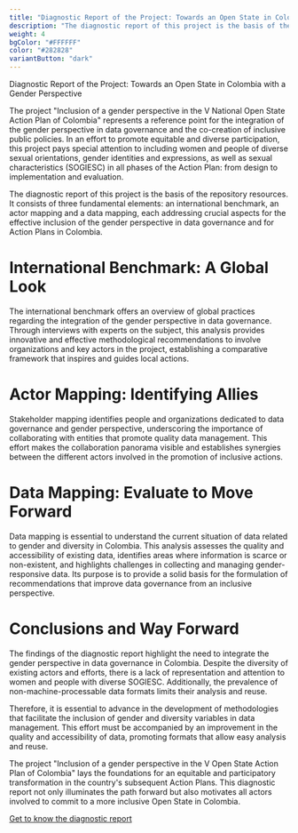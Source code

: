 ```yaml
---
title: "Diagnostic Report of the Project: Towards an Open State in Colombia with a Gender Perspective"
description: "The diagnostic report of this project is the basis of the repository resources. It consists of three fundamental elements: an international benchmark, an actor mapping and a data mapping, each addressing crucial aspects for the effective inclusion of the gender perspective in data governance and for Action Plans in Colombia."
weight: 4
bgColor: "#FFFFFF"
color: "#282828"
variantButton: "dark"
---
```


Diagnostic Report of the Project: Towards an Open State in Colombia with a Gender Perspective

The project "Inclusion of a gender perspective in the V National Open State Action Plan of Colombia" represents a reference point for the integration of the gender perspective in data governance and the co-creation of inclusive public policies. In an effort to promote equitable and diverse participation, this project pays special attention to including women and people of diverse sexual orientations, gender identities and expressions, as well as sexual characteristics (SOGIESC) in all phases of the Action Plan: from design to implementation and evaluation.

The diagnostic report of this project is the basis of the repository resources. It consists of three fundamental elements: an international benchmark, an actor mapping and a data mapping, each addressing crucial aspects for the effective inclusion of the gender perspective in data governance and for Action Plans in Colombia.

# International Benchmark: A Global Look

The international benchmark offers an overview of global practices regarding the integration of the gender perspective in data governance. Through interviews with experts on the subject, this analysis provides innovative and effective methodological recommendations to involve organizations and key actors in the project, establishing a comparative framework that inspires and guides local actions.

# Actor Mapping: Identifying Allies

Stakeholder mapping identifies people and organizations dedicated to data governance and gender perspective, underscoring the importance of collaborating with entities that promote quality data management. This effort makes the collaboration panorama visible and establishes synergies between the different actors involved in the promotion of inclusive actions.

# Data Mapping: Evaluate to Move Forward

Data mapping is essential to understand the current situation of data related to gender and diversity in Colombia. This analysis assesses the quality and accessibility of existing data, identifies areas where information is scarce or non-existent, and highlights challenges in collecting and managing gender-responsive data. Its purpose is to provide a solid basis for the formulation of recommendations that improve data governance from an inclusive perspective.

# Conclusions and Way Forward

The findings of the diagnostic report highlight the need to integrate the gender perspective in data governance in Colombia. Despite the diversity of existing actors and efforts, there is a lack of representation and attention to women and people with diverse SOGIESC. Additionally, the prevalence of non-machine-processable data formats limits their analysis and reuse.

Therefore, it is essential to advance in the development of methodologies that facilitate the inclusion of gender and diversity variables in data management. This effort must be accompanied by an improvement in the quality and accessibility of data, promoting formats that allow easy analysis and reuse.

The project "Inclusion of a gender perspective in the V Open State Action Plan of Colombia" lays the foundations for an equitable and participatory transformation in the country's subsequent Action Plans. This diagnostic report not only illuminates the path forward but also motivates all actors involved to commit to a more inclusive Open State in Colombia.

[Get to know the diagnostic report](https://drive.google.com/file/d/1WhBE5aW-2EaJXC3B0ndjfmLVJgZJwkCv/view?usp=sharing)
